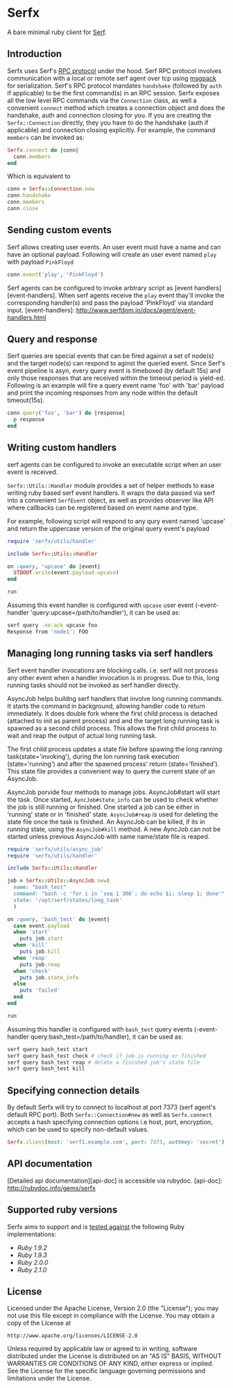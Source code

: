 # Serfx

A bare minimal ruby client for [Serf][serf-homepage].

## Introduction

Serfx uses  Serf's [RPC protocol][rpc-protocol] under the hood. Serf RPC protocol involves communication with a local or remote serf agent over tcp using [msgpack][msgpack] for serialization.
Serf's RPC protocol mandates `handshake` (followed by `auth` if applicable) to be the first command(s) in an RPC session. Serfx exposes all the low level RPC commands via the `Connection` class, as well  a convenient `connect` method which creates a connection object and does the handshake, auth and connection closing for you.
If you are creating the `Serfx::Connection` directly, they you have to do the handshake (auth if applicable) and connection closing explicitly.
For example, the command `members` can be invoked as:

```ruby
Serfx.connect do |conn|
  conn.members
end
```
Which is equivalent to

```ruby
conn = Serfx::Connection.new
conn.handshake
conn.members
conn.close
```

[serf-homepage]: http://www.serfdom.io
[rpc-protocol]: http://www.serfdom.io/docs/agent/rpc.html
[msgpack]: http://msgpack.org

## Sending custom events
Serf allows creating user events. An user event must have a name and can have an optional payload.
Following will create an user event named `play` with payload `PinkFloyd`

```ruby
conn.event('play', 'PinkFloyd')
```

Serf agents can be configured to invoke arbtrary script as [event handlers][event-handlers]. When serf agents receive the `play` event thay'll invoke the corresponding handler(s) and pass the payload 'PinkFloyd' via standard input.
[event-handlers]: http://www.serfdom.io/docs/agent/event-handlers.html

## Query and response

Serf queries are special events that can be fired against a set of node(s) and the target node(s) can respond to aginst the queried event. Since Serf's event pipeline is asyn, every query event is timeboxed (by default 15s) and only those responses that are received within the timeout period is yield-ed. Following is an example will fire a query event name 'foo' with 'bar' payload and print the incoming responses from any node within the default timeout(15s).

```ruby
conn.query('foo', 'bar') do |response|
  p response
end
```

## Writing custom handlers

serf agents can be configured to invoke an executable script when an user event is received.

`Serfx::Utils::Handler` module provides a set of helper methods to ease writing ruby based serf event handlers. It wraps the data passed via serf into a convenient `SerfEvent` object, as well as provides observer like API where callbacks can be registered based on event name and type.

For example, following script will respond to any qury event named 'upcase' and return the uppercase version of the original query event's payload

```ruby
require 'serfx/utils/handler'

include Serfx::Utils::Handler

on :query, 'upcase' do |event|
  STDOUT.write(event.payload.upcase)
end

run
```

Assuming this event handler is configured with `upcase` user event (-event-handler 'query:upcase=/path/to/handler'), it can be used as:

```sh
serf query -no-ack upcase foo
Response from 'node1': FOO
```

## Managing long running tasks via serf handlers

Serf event handler invocations are blocking calls. i.e. serf
will not process any other event when a handler invocation is
in progress. Due to this, long running tasks should not be
invoked as serf handler directly.

AsyncJob helps buildng serf handlers that involve long running commands.
It starts the command in background, allowing handler code to
return immediately. It does double fork where the first child process is
detached (attached to init as parent process) and and the target long
running task is spawned as a second child process. This allows the first
child  process to wait and reap the output of actual long running task.

The first child process updates a state file before spawing
the long ranning task(state='invoking'), during the lon running task
execution (state='running') and after the spawned process' return
(state='finished'). This state file provides a convenient way to
query the current state of an AsyncJob.

AsyncJob porvide four methods to manage jobs. AsyncJob#start will
start the task. Once started, `AyncJob#state_info` can be used to check
whether the job is still running or finished. One started a job can be
either in 'running' state or in 'finished' state. `AsyncJob#reap`
is used for deleting the state file once the task is finished.
An AsyncJob can be killed, if its in running state, using the
`AsyncJob#kill` method. A new AyncJob can not be started unless previous
AsyncJob with same name/state file is reaped.

```ruby
require 'serfx/utils/async_job'
require 'serfx/utils/handler'

include Serfx::Utils::Handler

job = Serfx::Utils::AsyncJob.new(
  name: "bash_test"
  command: "bash -c 'for i in `seq 1 300`; do echo $i; sleep 1; done'",
  state: '/opt/serf/states/long_task'
  )

on :query, 'bash_test' do |event|
  case event.payload
  when 'start'
    puts job.start
  when 'kill'
    puts job.kill
  when 'reap'
    puts job.reap
  when 'check'
    puts job.state_info
  else
    puts 'failed'
  end
end

run
```
Assuming this handler is configured with `bash_test` query events (-event-handler query:bash_test=/path/to/handler), it can be used as:

```sh
serf query bash_test start
serf query bash_test check # check if job is running or finished
serf query bash_test reap # delete a finished job's state file
serf query bash_test kill
```

## Specifying connection details
By default Serfx will try to connect to localhost at port 7373 (serf agent's default RPC port). Both `Serfx::Connection#new` as well as `Serfx.connect` accepts a hash specifying connection options i.e host, port, encryption, which can be used to specify non-default values.

```ruby
Serfx.client(host: 'serf1.example.com', port: 7373, authkey: 'secret')
```

## API documentation

[Detailed api documentation][api-doc] is accessible via rubydoc.
[api-doc]: http://rubydoc.info/gems/serfx

## Supported ruby versions

Serfx aims to support and is [tested against][serfx-travis] the following Ruby implementations:

* *Ruby 1.9.2*
* *Ruby 1.9.3*
* *Ruby 2.0.0*
* *Ruby 2.1.0*

[serfx-travis]: https://travis-ci.org/ranjib/serfx

## License
Licensed under the Apache License, Version 2.0 (the "License");
you may not use this file except in compliance with the License.
You may obtain a copy of the License at

    http://www.apache.org/licenses/LICENSE-2.0

Unless required by applicable law or agreed to in writing, software
distributed under the License is distributed on an "AS IS" BASIS,
WITHOUT WARRANTIES OR CONDITIONS OF ANY KIND, either express or implied.
See the License for the specific language governing permissions and
limitations under the License.
